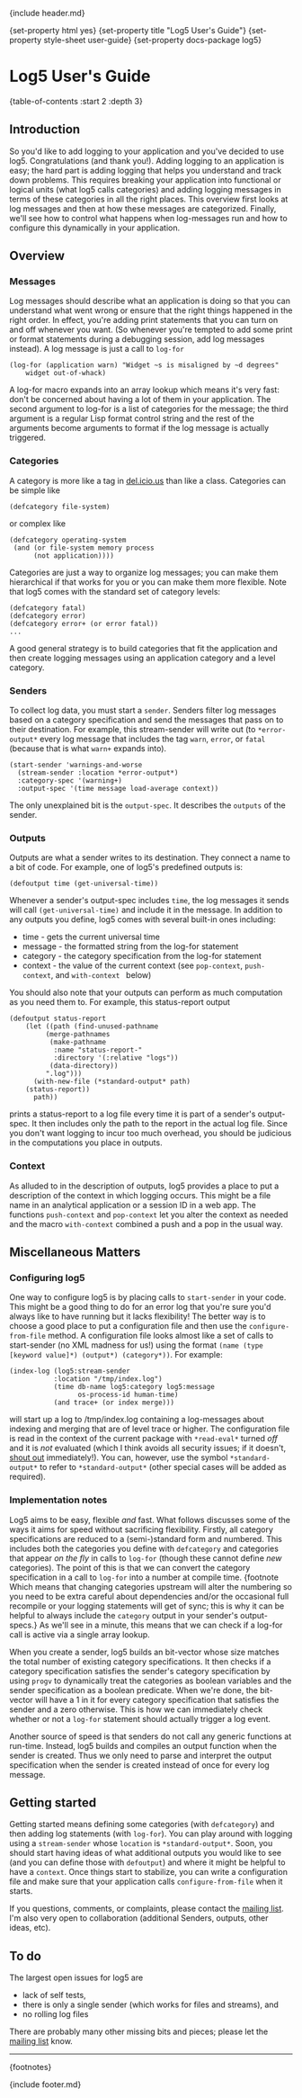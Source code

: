 {include header.md}

{set-property html yes}
{set-property title "Log5 User's Guide"}
{set-property style-sheet user-guide}
{set-property docs-package log5}

# Log5 User's Guide

{table-of-contents :start 2 :depth 3}

## Introduction

So you'd like to add logging to your application and you've decided to use log5. Congratulations (and thank you!). Adding logging to an application is easy; the hard part is adding logging that helps you understand and track down problems.  This requires breaking your application into functional or logical units (what log5 calls categories) and adding logging messages in terms of these categories in all the right places. This overview first looks at log messages and then at how these messages are categorized. Finally, we'll see how to control what happens when log-messages run and how to configure this dynamically in your application.

## Overview

### Messages

Log messages should describe what an application is doing so that you can understand what went wrong or ensure that the right things happened in the right order. 
In effect, you're adding print statements that you can turn on and off whenever you want. (So whenever you're tempted to add some print or format statements during a debugging session, add log messages instead). A log message is just a call to `log-for`

    (log-for (application warn) "Widget ~s is misaligned by ~d degrees"
        widget out-of-whack)

A log-for macro expands into an array lookup which means it's very fast: don't be concerned about having a lot of them in your application. The second argument to log-for is a list of categories for the message; the third argument is a regular Lisp format control string and the rest of the arguments become arguments to format if the log message is actually triggered.


### Categories

A category is more like a tag in [del.icio.us][] than like a class. Categories can be simple like

    (defcategory file-system)

or complex like

    (defcategory operating-system 
     (and (or file-system memory process
          (not application))))

Categories are just a way to organize log messages; you can make them hierarchical if that works for you or you can make them more flexible. Note that log5 comes with the standard set of category levels:

    (defcategory fatal) 
    (defcategory error)
    (defcategory error+ (or error fatal))
    ...

A good general strategy is to build categories that fit the application and then create logging messages using an application category and a level category. 


### Senders

To collect log data, you must start a `sender`. Senders filter log messages based on a category specification and send the messages that pass on to their destination. For example, this stream-sender will write out (to `*error-output*` every log message that includes the tag `warn`, `error`, or `fatal` (because that is what `warn+` expands into).

    (start-sender 'warnings-and-worse
      (stream-sender :location *error-output*)
      :category-spec '(warning+)
      :output-spec '(time message load-average context))

The only unexplained bit is the `output-spec`. It describes the `outputs` of the sender.

### Outputs

Outputs are what a sender writes to its destination. They connect a name to a bit of code. For example, one of log5's predefined outputs is:

    (defoutput time (get-universal-time))

Whenever a sender's output-spec includes `time`, the log messages it sends will call `(get-universal-time)` and include it in the message. In addition to any outputs you define, log5 comes with several built-in ones including:


* time - gets the current universal time
* message - the formatted string from the log-for statement
* category - the category specification from the log-for statement
* context - the value of the current context (see `pop-context`, `push-context`, and `with-context ` below)

You should also note that your outputs can perform as much computation as you need them to. For example, this status-report output

    (defoutput status-report
        (let ((path (find-unused-pathname 
             (merge-pathnames
              (make-pathname 
               :name "status-report-"
               :directory '(:relative "logs"))
              (data-directory))
             ".log")))
          (with-new-file (*standard-output* path)
        (status-report))
          path))

prints a status-report to a log file every time it is part of a sender's output-spec. It then includes only the path to the report in the actual log file. Since you don't want logging to incur too much overhead, you should be judicious in the computations you place in outputs.


### Context

As alluded to in the description of outputs, log5 provides a place to put a description of the context in which logging occurs. This might be a file name in an analytical application or a session ID in a web app. The functions `push-context` and `pop-context` let you alter the context as needed and the macro `with-context` combined a push and a pop in the usual way.


## Miscellaneous Matters

### Configuring log5

One way to configure log5 is by placing calls to `start-sender` in your code. This might be a good thing to do for an error log that you're sure you'd always like to have running but it lacks flexibility! The better way is to choose a good place to put a configuration file and then use the `configure-from-file` method. A configuration file looks almost like a set of calls to start-sender (no XML madness for us!) using the format `(name (type [keyword value]*) (output*) (category*))`. For example:


    (index-log (log5:stream-sender 
               :location "/tmp/index.log")
               (time db-name log5:category log5:message 
                     os-process-id human-time)
               (and trace+ (or index merge)))


will start up a log to /tmp/index.log containing a log-messages about indexing and merging that are of level trace or higher. The configuration file is read
in the context of the current package with `*read-eval*` turned *off* and it is *not* evaluated (which I think avoids all security issues; if it doesn't, [shout out][mailing list] immediately!). You can, however, use the symbol `*standard-output*` to refer to `*standard-output*` (other special cases will be added as required).

### Implementation notes

Log5 aims to be easy, flexible *and* fast. What follows discusses some of the ways it aims for speed without sacrificing flexibility. Firstly, all category specifications are reduced to a (semi-)standard form and numbered. This includes both the categories you define with `defcategory` and categories that appear *on the fly* in calls to `log-for` (though these cannot define *new* categories). The point of this is that we can convert the category specification in a call to `log-for` into a number at compile time. {footnote Which means that changing categories upstream will alter the numbering so you need to be extra careful about dependencies and/or the occasional full recompile or your logging statements will get of sync; this is why it can be helpful to always include the `category` output in your sender's output-specs.} As we'll see in a minute, this means that we can check if a log-for call is active via a single array lookup.

When you create a sender, log5 builds an bit-vector whose size matches the total number of existing category specifications. It then checks if a category specification satisfies the sender's category specification by using `progv` to dynamically treat the categories as boolean variables and the sender specification as a boolean predicate. When we're done, the bit-vector will have a 1 in it for every category specification that satisfies the sender and a zero otherwise. This is how we can immediately check whether or not a `log-for` statement should actually trigger a log event.

Another source of speed is that senders do not call any generic functions at run-time. Instead, log5 builds and compiles an output function when the sender is created. Thus we only need to parse and interpret the output specification when the sender is created instead of once for every log message.

## Getting started

Getting started means defining some categories (with `defcategory`) and then adding log statements (with `log-for`). You can play around with logging using a `stream-sender` whose `location` is `*standard-output*`. Soon, you should start having ideas of what additional outputs you would like to see (and you can define those with `defoutput`) and where it might be helpful to have a `context`. Once things start to stabilize, you can write a configuration file and make sure that your application calls `configure-from-file` when it starts. 

If you questions, comments, or complaints, please contact the [mailing list][]. I'm also very open to collaboration (additional Senders, outputs, other ideas, etc).

## To do

The largest open issues for log5 are

* lack of self tests, 
* there is only a single sender (which works for files and streams), and
* no rolling log files

There are probably many other missing bits and pieces; please let the [mailing list][] know.

<hr>

{footnotes}


 [del.icio.us]: http://del.icio.us
 [mailing list]: mailto:log5-devel@common-lisp.net
 [Arnesi]: http://common-lisp.net/project/bese/arnesi.html

{include footer.md}